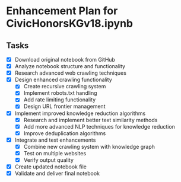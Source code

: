 # Enhancement Plan for CivicHonorsKGv18.ipynb

## Tasks
- [x] Download original notebook from GitHub
- [x] Analyze notebook structure and functionality
- [x] Research advanced web crawling techniques
- [x] Design enhanced crawling functionality
  - [x] Create recursive crawling system
  - [x] Implement robots.txt handling
  - [x] Add rate limiting functionality
  - [x] Design URL frontier management
- [x] Implement improved knowledge reduction algorithms
  - [x] Research and implement better text similarity methods
  - [x] Add more advanced NLP techniques for knowledge reduction
  - [x] Improve deduplication algorithms
- [x] Integrate and test enhancements
  - [x] Combine new crawling system with knowledge graph
  - [x] Test on multiple websites
  - [x] Verify output quality
- [x] Create updated notebook file
- [x] Validate and deliver final notebook

